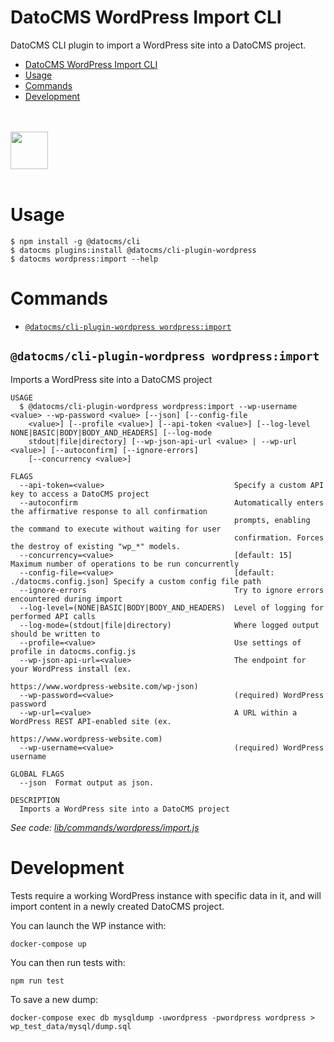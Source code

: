 # DatoCMS WordPress Import CLI

DatoCMS CLI plugin to import a WordPress site into a DatoCMS project.

<!-- toc -->
* [DatoCMS WordPress Import CLI](#datocms-wordpress-import-cli)
* [Usage](#usage)
* [Commands](#commands)
* [Development](#development)
<!-- tocstop -->

<br /><br />
<a href="https://www.datocms.com/">
<img src="https://www.datocms.com/images/full_logo.svg" height="60">
</a>
<br /><br />

# Usage

```sh-session
$ npm install -g @datocms/cli
$ datocms plugins:install @datocms/cli-plugin-wordpress
$ datocms wordpress:import --help
```

# Commands

<!-- commands -->
* [`@datocms/cli-plugin-wordpress wordpress:import`](#datocmscli-plugin-wordpress-wordpressimport)

## `@datocms/cli-plugin-wordpress wordpress:import`

Imports a WordPress site into a DatoCMS project

```
USAGE
  $ @datocms/cli-plugin-wordpress wordpress:import --wp-username <value> --wp-password <value> [--json] [--config-file
    <value>] [--profile <value>] [--api-token <value>] [--log-level NONE|BASIC|BODY|BODY_AND_HEADERS] [--log-mode
    stdout|file|directory] [--wp-json-api-url <value> | --wp-url <value>] [--autoconfirm] [--ignore-errors]
    [--concurrency <value>]

FLAGS
  --api-token=<value>                             Specify a custom API key to access a DatoCMS project
  --autoconfirm                                   Automatically enters the affirmative response to all confirmation
                                                  prompts, enabling the command to execute without waiting for user
                                                  confirmation. Forces the destroy of existing "wp_*" models.
  --concurrency=<value>                           [default: 15] Maximum number of operations to be run concurrently
  --config-file=<value>                           [default: ./datocms.config.json] Specify a custom config file path
  --ignore-errors                                 Try to ignore errors encountered during import
  --log-level=(NONE|BASIC|BODY|BODY_AND_HEADERS)  Level of logging for performed API calls
  --log-mode=(stdout|file|directory)              Where logged output should be written to
  --profile=<value>                               Use settings of profile in datocms.config.js
  --wp-json-api-url=<value>                       The endpoint for your WordPress install (ex.
                                                  https://www.wordpress-website.com/wp-json)
  --wp-password=<value>                           (required) WordPress password
  --wp-url=<value>                                A URL within a WordPress REST API-enabled site (ex.
                                                  https://www.wordpress-website.com)
  --wp-username=<value>                           (required) WordPress username

GLOBAL FLAGS
  --json  Format output as json.

DESCRIPTION
  Imports a WordPress site into a DatoCMS project
```

_See code: [lib/commands/wordpress/import.js](https://github.com/datocms/cli/blob/v2.0.12/packages/cli-plugin-wordpress/lib/commands/wordpress/import.js)_
<!-- commandsstop -->

# Development

Tests require a working WordPress instance with specific data in it, and will import content in a newly created DatoCMS project.

You can launch the WP instance with:

```
docker-compose up
```

You can then run tests with:

```
npm run test
```

To save a new dump:

```
docker-compose exec db mysqldump -uwordpress -pwordpress wordpress > wp_test_data/mysql/dump.sql
```
